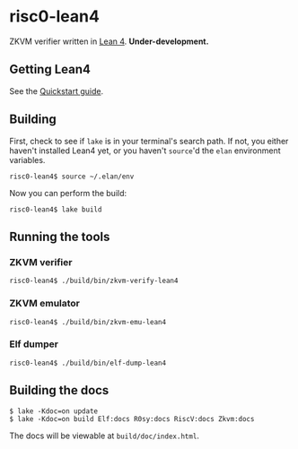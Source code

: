# risc0-lean4

ZKVM verifier written in [Lean 4](https://leanprover.github.io/). **Under-development.**


## Getting Lean4

See the [Quickstart guide](https://leanprover.github.io/lean4/doc/quickstart.html).


## Building

First, check to see if `lake` is in your terminal's search path. If not, you either haven't installed Lean4 yet, or you haven't `source`'d the `elan` environment variables.

```console
risc0-lean4$ source ~/.elan/env
```

Now you can perform the build:

```console
risc0-lean4$ lake build
```

## Running the tools

### ZKVM verifier

```console
risc0-lean4$ ./build/bin/zkvm-verify-lean4
```

### ZKVM emulator

```console
risc0-lean4$ ./build/bin/zkvm-emu-lean4
```

### Elf dumper

```console
risc0-lean4$ ./build/bin/elf-dump-lean4
```

## Building the docs

```console
$ lake -Kdoc=on update
$ lake -Kdoc=on build Elf:docs R0sy:docs RiscV:docs Zkvm:docs
```

The docs will be viewable at `build/doc/index.html`.
